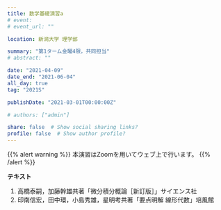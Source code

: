 ```yaml
---
title: 数学基礎演習a
# event: 
# event_url: ""

location: 新潟大学 理学部

summary: "第1ターム金曜4限，共同担当"
# abstract: ""

date: "2021-04-09"
date_end: "2021-06-04"
all_day: true
tag: "2021S"

publishDate: "2021-03-01T00:00:00Z"

# authors: ["admin"]

share: false  # Show social sharing links?
profile: false  # Show author profile?
---
```

{{% alert warning %}}
本演習はZoomを用いてウェブ上で行います。
{{% /alert %}}

**テキスト**

1. 高橋泰嗣，加藤幹雄共著「微分積分概論［新訂版］」サイエンス社
2. 印南信宏，田中環，小島秀雄，星明考共著「要点明解 線形代数」培風館
